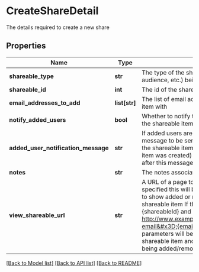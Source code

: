# CreateShareDetail

The details required to create a new share
## Properties
Name | Type | Description | Notes
------------ | ------------- | ------------- | -------------
**shareable_type** | **str** | The type of the shareable item (collection, audience, etc.) being shared | 
**shareable_id** | **int** | The id of the shareable item being shared | 
**email_addresses_to_add** | **list[str]** | The list of email addresses to share this shareable item with | 
**notify_added_users** | **bool** | Whether to notify the users added in this share that the shareable item has now been shared with them | 
**added_user_notification_message** | **str** | If added users are to be notified, this is the message to be sent to them.  The URL of the view of the shareable item (specified when the shareable item was created)  will be added to the notification after this message. | [optional] 
**notes** | **str** | The notes associated with this share update | [optional] 
**view_shareable_url** | **str** | A URL of a page to view the shareable item.  If specified this will be used in notification  messages to show added or removed users where to view the shareable item    If the URL is specified, it can use {shareableId} and {emailAddress} parameters    http://www.example.com/collections/{shareableId}?email&#x3D;{emailAddress}    If present, these parameters will be replaced with the id of the shareable item and the email address of the user being added/removed | [optional] 

[[Back to Model list]](../README.md#documentation-for-models) [[Back to API list]](../README.md#documentation-for-api-endpoints) [[Back to README]](../README.md)


